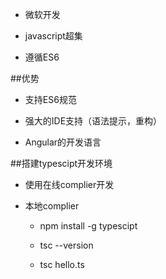 - 微软开发

- javascript超集

- 遵循ES6



##优势

- 支持ES6规范

- 强大的IDE支持（语法提示，重构）

- Angular的开发语言




##搭建typescipt开发环境

- 使用在线complier开发

- 本地complier

    - npm install -g typescipt
    
    - tsc --version

    - tsc hello.ts


































